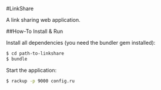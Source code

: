 #LinkShare

A link sharing web application.

##How-To Install & Run

Install all dependencies (you need the bundler gem installed):

```bash
$ cd path-to-linkshare
$ bundle
```

Start the application:

```bash
$ rackup -p 9000 config.ru
```
